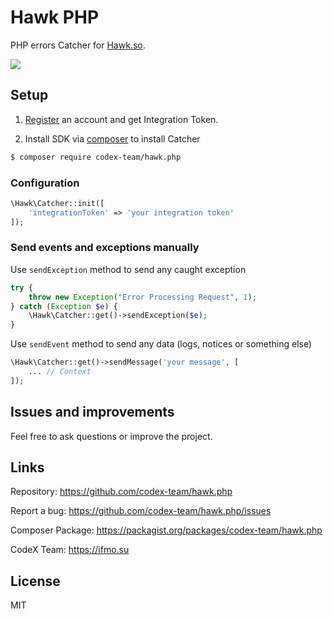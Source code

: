 # Hawk PHP

PHP errors Catcher for [Hawk.so](https://hawk.so).

![](https://capella.pics/c0fe5eeb-027d-427a-9e0d-b2e1dcaaf303)

## Setup

1. [Register](https://hawk.so/join) an account and get Integration Token.

2. Install SDK via [composer](https://getcomposer.org) to install Catcher

```bash
$ composer require codex-team/hawk.php
```

### Configuration

```php
\Hawk\Catcher::init([
    'integrationToken' => 'your integration token'
]);
```

### Send events and exceptions manually

Use `sendException` method to send any caught exception

```php
try {
    throw new Exception("Error Processing Request", 1);
} catch (Exception $e) {
    \Hawk\Catcher::get()->sendException($e);
}
```

Use `sendEvent` method to send any data (logs, notices or something else)

```php
\Hawk\Catcher::get()->sendMessage('your message', [
    ... // Context
]);
```

## Issues and improvements

Feel free to ask questions or improve the project.

## Links

Repository: https://github.com/codex-team/hawk.php

Report a bug: https://github.com/codex-team/hawk.php/issues

Composer Package: https://packagist.org/packages/codex-team/hawk.php

CodeX Team: https://ifmo.su

## License

MIT
